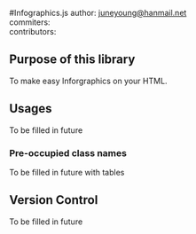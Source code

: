 #Infographics.js 
author: juneyoung@hanmail.net<br/>
commiters:<br/>
contributors:<br/>

## Purpose of this library
To make easy Inforgraphics on your HTML.

## Usages
To be filled in future

### Pre-occupied class names
To be filled in future with tables

## Version Control
To be filled in future

